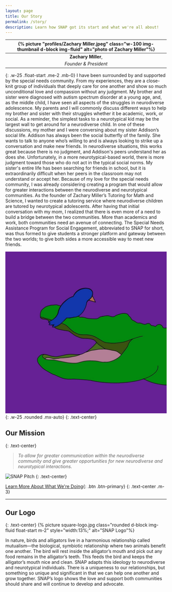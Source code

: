 ```yaml
---
layout: page
title: Our Story
permalink: /story/
description: Learn how SNAP got its start and what we're all about!
---
```

| {% picture "profiles/Zachary Miller.jpeg" class="w-100 img-thumbnail d-block img-fluid"  alt="photo of Zachary Miller"%} |
| :----------------------------------------------------------------------------------------------------------------------: |
|                                                   **Zachary Miller**,                                                    |
|                                                  *Founder & President*                                                   |
{: .w-25 .float-start .me-2 .mb-0}
I have been surrounded by and supported by the special needs community. From my experiences, they are a close-knit group of individuals that deeply care for one another and show so much unconditional love and compassion without any judgment. My brother and sister were diagnosed with autism spectrum disorder at a young age, and, as the middle child, I have seen all aspects of the struggles in neurodiverse adolescence. My parents and I will commonly discuss different ways to help my brother and sister with their struggles whether it be academic, work, or social. As a reminder, the simplest tasks to a neurotypical kid may be the largest wall to get around for a neurodiverse child. In one of these discussions, my mother and I were conversing about my sister Addison’s social life. Addison has always been the social butterfly of the family. She wants to talk to anyone who’s willing to and is always looking to strike up a conversation and make new friends. In neurodiverse situations, this works great because there is no judgment, and Addison's peers understand her as does she. Unfortunately, in a more neurotypical-based world, there is more judgment toward those who do not act in the typical social norms. My sister's entire life has been searching for friends in school, but it is extraordinarily difficult when her peers in the classroom may not understand or accept her. Because of my love for the special needs community, I was already considering creating a program that would allow for greater interactions between the neurodiverse and neurotypical communities. As the founder of Zachary Miller’s Tutoring for Math and Science, I wanted to create a tutoring service where neurodiverse children are tutored by neurotypical adolescents. After having that initial conversation with my mom, I realized that there is even more of a need to build a bridge between the two communities. More than academics and work, both communities need an avenue of connecting. The Special Needs Assistance Program for Social Engagement, abbreviated to SNAP for short, was thus formed to give students a stronger platform and gateway between the two worlds; to give both sides a more accessible way to meet new friends.

![SNAP Logo](/assets/square-logo.jpg){: .w-25 .rounded .mx-auto}
{: .text-center}

## Our Mission
{: .text-center}

> _To allow for greater communication within the neurodiverse community and give greater opportunities for new neurodiverse and neurotypical interactions._

![SNAP Pitch](https://vimeo.com/729478923)
{: .text-center}

[Learn More About What We're Doing](/projects/){: .btn .btn-primary}
{: .text-center .m-3}

---

## Our Logo
{: .text-center} 
{% picture square-logo.jpg class="rounded d-block img-fluid float-start m-2" style="width:13%;" alt="SNAP Logo"%}

In nature, birds and alligators live in a harmonious relationship called mutualism—the biological, symbiotic relationship where two animals benefit one another. The bird will rest inside the alligator’s mouth and pick out any food remains in the alligator’s teeth. This feeds the bird and keeps the alligator’s mouth nice and clean. SNAP adapts this ideology to neurodiverse and neurotypical individuals. There is a uniqueness to our relationships, but something so unique and significant in that we can help one another and grow together. SNAP’s logo shows the love and support both communities should share and will continue to develop and advocate.